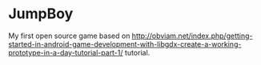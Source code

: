 # JumpBoy
My first open source game based on http://obviam.net/index.php/getting-started-in-android-game-development-with-libgdx-create-a-working-prototype-in-a-day-tutorial-part-1/ tutorial.
